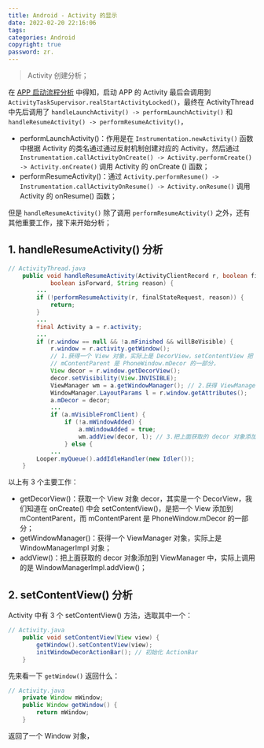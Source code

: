 ```yaml
---
title: Android - Activity 的显示
date: 2022-02-20 22:16:06
tags:
categories: Android
copyright: true
password: zr.
---
```




>Activity 创建分析；

<!--more-->

在 [APP 启动流程分析](http://rangerzhou.top/2021/11/05/Android/AndroidDevelop_011_startActivity/) 中得知，启动 APP 的 Activity 最后会调用到 `ActivityTaskSupervisor.realStartActivityLocked()`，最终在 ActivityThread 中先后调用了 `handleLaunchActivity() -> performLaunchActivity()` 和 `handleResumeActivity() -> performResumeActivity()`，

- performLaunchActivity()：作用是在 `Instrumentation.newActivity()` 函数中根据 Activity 的类名通过通过反射机制创建对应的 Activity，然后通过 `Instrumentation.callActivityOnCreate() -> Activity.performCreate() -> Activity.onCreate()` 调用 Activity 的 onCreate () 函数；
- performResumeActivity()：通过 `Activity.performResume() -> Instrumentation.callActivityOnResume() -> Activity.onResume()` 调用 Activity 的 onResume() 函数；



但是 `handleResumeActivity()` 除了调用 `performResumeActivity()` 之外，还有其他重要工作，接下来开始分析；

## 1. handleResumeActivity() 分析

``` java
// ActivityThread.java
    public void handleResumeActivity(ActivityClientRecord r, boolean finalStateRequest,
            boolean isForward, String reason) {
        ...
        if (!performResumeActivity(r, finalStateRequest, reason)) {
            return;
        }
        ...
        final Activity a = r.activity;
        ...
        if (r.window == null && !a.mFinished && willBeVisible) {
            r.window = r.activity.getWindow();
            // 1.获得一个 View 对象，实际上是 DecorView，setContentView 把 view 添加到 mContentParent，
            // mContentParent 是 PhoneWindow.mDecor 的一部分，
            View decor = r.window.getDecorView();
            decor.setVisibility(View.INVISIBLE);
            ViewManager wm = a.getWindowManager(); // 2.获得 ViewManager 对象，实际上是 WindowManagerImpl 对象
            WindowManager.LayoutParams l = r.window.getAttributes();
            a.mDecor = decor;
            ...
            if (a.mVisibleFromClient) {
                if (!a.mWindowAdded) {
                    a.mWindowAdded = true;
                    wm.addView(decor, l); // 3.把上面获取的 decor 对象添加到 ViewManager 中，调用 WindowManagerImpl.addView
                } else {
            ...
        Looper.myQueue().addIdleHandler(new Idler());
    }
```

以上有 3 个主要工作：

-   getDecorView()：获取一个 View 对象 decor，其实是一个 DecorView，我们知道在 onCreate() 中会 setContentView()，是把一个 View 添加到 mContentParent，而 mContentParent 是 PhoneWindow.mDecor 的一部分；
-   getWindowManager()：获得一个 ViewManager 对象，实际上是 WindowManagerImpl 对象；
-   addView()：把上面获取的 decor 对象添加到 ViewManager 中，实际上调用的是 WindowManagerImpl.addView()；

## 2. setContentView() 分析

Activity 中有 3 个 setContentView() 方法，选取其中一个：

``` java
// Activity.java
    public void setContentView(View view) {
        getWindow().setContentView(view);
        initWindowDecorActionBar(); // 初始化 ActionBar
    }
```

先来看一下 `getWindow()` 返回什么：

``` java
// Activity.java
    private Window mWindow;
    public Window getWindow() {
        return mWindow;
    }
```

返回了一个 Window 对象，
